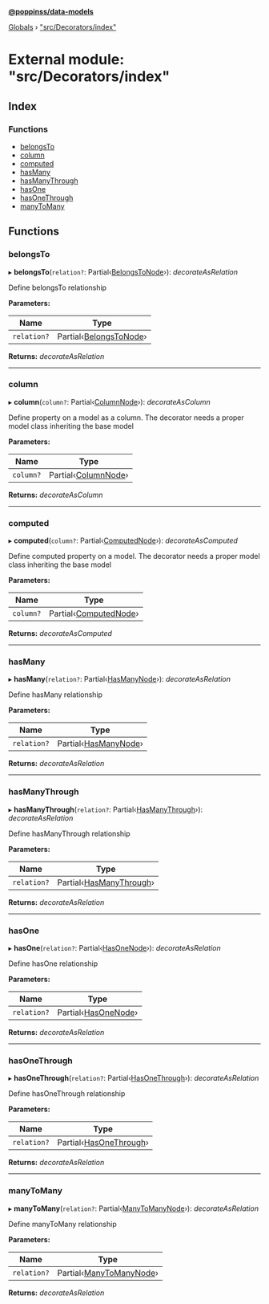 **[@poppinss/data-models](../README.md)**

[Globals](../README.md) › ["src/Decorators/index"](_src_decorators_index_.md)

# External module: "src/Decorators/index"

## Index

### Functions

* [belongsTo](_src_decorators_index_.md#belongsto)
* [column](_src_decorators_index_.md#column)
* [computed](_src_decorators_index_.md#computed)
* [hasMany](_src_decorators_index_.md#hasmany)
* [hasManyThrough](_src_decorators_index_.md#hasmanythrough)
* [hasOne](_src_decorators_index_.md#hasone)
* [hasOneThrough](_src_decorators_index_.md#hasonethrough)
* [manyToMany](_src_decorators_index_.md#manytomany)

## Functions

###  belongsTo

▸ **belongsTo**(`relation?`: Partial‹[BelongsToNode](../interfaces/_src_contracts_index_.belongstonode.md)›): *decorateAsRelation*

Define belongsTo relationship

**Parameters:**

Name | Type |
------ | ------ |
`relation?` | Partial‹[BelongsToNode](../interfaces/_src_contracts_index_.belongstonode.md)› |

**Returns:** *decorateAsRelation*

___

###  column

▸ **column**(`column?`: Partial‹[ColumnNode](_src_contracts_index_.md#columnnode)›): *decorateAsColumn*

Define property on a model as a column. The decorator needs a
proper model class inheriting the base model

**Parameters:**

Name | Type |
------ | ------ |
`column?` | Partial‹[ColumnNode](_src_contracts_index_.md#columnnode)› |

**Returns:** *decorateAsColumn*

___

###  computed

▸ **computed**(`column?`: Partial‹[ComputedNode](_src_contracts_index_.md#computednode)›): *decorateAsComputed*

Define computed property on a model. The decorator needs a
proper model class inheriting the base model

**Parameters:**

Name | Type |
------ | ------ |
`column?` | Partial‹[ComputedNode](_src_contracts_index_.md#computednode)› |

**Returns:** *decorateAsComputed*

___

###  hasMany

▸ **hasMany**(`relation?`: Partial‹[HasManyNode](../interfaces/_src_contracts_index_.hasmanynode.md)›): *decorateAsRelation*

Define hasMany relationship

**Parameters:**

Name | Type |
------ | ------ |
`relation?` | Partial‹[HasManyNode](../interfaces/_src_contracts_index_.hasmanynode.md)› |

**Returns:** *decorateAsRelation*

___

###  hasManyThrough

▸ **hasManyThrough**(`relation?`: Partial‹[HasManyThrough](../interfaces/_src_contracts_index_.hasmanythrough.md)›): *decorateAsRelation*

Define hasManyThrough relationship

**Parameters:**

Name | Type |
------ | ------ |
`relation?` | Partial‹[HasManyThrough](../interfaces/_src_contracts_index_.hasmanythrough.md)› |

**Returns:** *decorateAsRelation*

___

###  hasOne

▸ **hasOne**(`relation?`: Partial‹[HasOneNode](../interfaces/_src_contracts_index_.hasonenode.md)›): *decorateAsRelation*

Define hasOne relationship

**Parameters:**

Name | Type |
------ | ------ |
`relation?` | Partial‹[HasOneNode](../interfaces/_src_contracts_index_.hasonenode.md)› |

**Returns:** *decorateAsRelation*

___

###  hasOneThrough

▸ **hasOneThrough**(`relation?`: Partial‹[HasOneThrough](../interfaces/_src_contracts_index_.hasonethrough.md)›): *decorateAsRelation*

Define hasOneThrough relationship

**Parameters:**

Name | Type |
------ | ------ |
`relation?` | Partial‹[HasOneThrough](../interfaces/_src_contracts_index_.hasonethrough.md)› |

**Returns:** *decorateAsRelation*

___

###  manyToMany

▸ **manyToMany**(`relation?`: Partial‹[ManyToManyNode](../interfaces/_src_contracts_index_.manytomanynode.md)›): *decorateAsRelation*

Define manyToMany relationship

**Parameters:**

Name | Type |
------ | ------ |
`relation?` | Partial‹[ManyToManyNode](../interfaces/_src_contracts_index_.manytomanynode.md)› |

**Returns:** *decorateAsRelation*